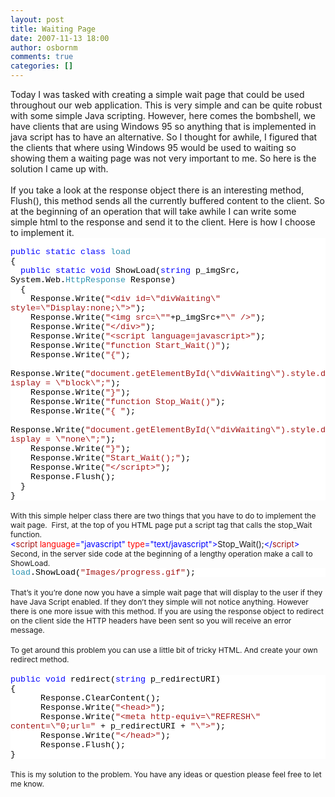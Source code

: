 ```yaml
---
layout: post
title: Waiting Page
date: 2007-11-13 18:00
author: osbornm
comments: true
categories: []
---
```

<div>Today I was tasked with creating a simple wait page that could be used throughout our web application. This is very simple and can be quite robust with some simple Java scripting. However, here comes the bombshell, we have clients that are using Windows 95 so anything that is implemented in java script has to have an alternative. So I thought for awhile, I figured that the clients that where using Windows 95 would be used to waiting so showing them a waiting page was not very important to me. So here is the solution I came up with.</div>
<div> </div>
<div>If you take a look at the response object there is an interesting method, Flush(), this method sends all the currently buffered content to the client. So at the beginning of an operation that will take awhile I can write some simple html to the response and send it to the client. Here is how I choose to implement it. </div>
<div></div>
<div></div>
<div><!--
{\rtf1\ansi\ansicpg\lang1024\noproof1252\uc1 \deff0{\fonttbl{\f0\fnil\fcharset0\fprq1 Courier New;}}{\colortbl;??\red0\green0\blue255;\red255\green255\blue255;\red0\green0\blue0;\red43\green145\blue175;\red163\green21\blue21;}??\fs20 \cf1 public\cf0  \cf1 static\cf0  \cf1 class\cf0  \cf4 load\par ??\cf0 \tab \{\par ??\tab \tab \cf1 public\cf0  \cf1 static\cf0  \cf1 void\cf0  ShowLoad(\cf1 string\cf0  p_imgSrc, System.Web.\cf4 HttpResponse\cf0  Response)\par ??\tab \tab \{\par ??\tab \tab \tab Response.Write(\cf5 "&lt;div id=\\"divWaiting\\" style=\\"Display:none;\\"&gt;"\cf0 );\par ??\tab \tab \tab Response.Write(\cf5 "&lt;img src=\\""\cf0 +p_imgSrc+\cf5 "\\" /&gt;"\cf0 );\par ??\tab \tab \tab Response.Write(\cf5 "&lt;/div&gt;"\cf0 );\par ??\tab \tab \tab Response.Write(\cf5 "&lt;script language=javascript&gt;"\cf0 );\par ??\tab \tab \tab Response.Write(\cf5 "function Start_Wait()"\cf0 );\par ??\tab \tab \tab Response.Write(\cf5 "\{"\cf0 );\par ??\tab \tab \tab Response.Write(\cf5 "\tab document.getElementById(\\"divWaiting\\").style.display = \\"block\\";"\cf0 );\par ??\tab \tab \tab Response.Write(\cf5 "\}"\cf0 );\tab \tab \tab \tab \par ??\tab \tab \tab Response.Write(\cf5 "function Stop_Wait()"\cf0 );\par ??\tab \tab \tab Response.Write(\cf5 "\{ "\cf0 );\par ??\tab \tab \tab Response.Write(\cf5 "\tab document.getElementById(\\"divWaiting\\").style.display = \\"none\\";"\cf0 );\par ??\tab \tab \tab Response.Write(\cf5 "\}"\cf0 );\par ??\tab \tab \tab Response.Write(\cf5 "Start_Wait();"\cf0 );\par ??\tab \tab \tab Response.Write(\cf5 "&lt;/script&gt;"\cf0 );\par ??\tab \tab \tab Response.Flush();\par ??\tab \tab \}\par ??\tab \}}
-->
<div style="FONT-SIZE: 10pt; BACKGROUND: white; COLOR: black; FONT-FAMILY: Courier New"><span style="COLOR: #2b91af">
<div style="FONT-SIZE: 10pt; BACKGROUND: white; COLOR: black; FONT-FAMILY: Courier New">
<p style="MARGIN: 0px"><span style="COLOR: #2b91af">   </span></p>
<div style="FONT-SIZE: 10pt; BACKGROUND: white; COLOR: black; FONT-FAMILY: Courier New">
<p style="MARGIN: 0px"><span style="COLOR: blue">public</span> <span style="COLOR: blue">static</span> <span style="COLOR: blue">class</span> <span style="COLOR: #2b91af">load</span></p>
<p style="MARGIN: 0px">{</p>
<p style="MARGIN: 0px">  <span style="COLOR: blue">public</span> <span style="COLOR: blue">static</span> <span style="COLOR: blue">void</span> ShowLoad(<span style="COLOR: blue">string</span> p_imgSrc, System.Web.<span style="COLOR: #2b91af">HttpResponse</span> Response)</p>
<p style="MARGIN: 0px">  {</p>
<p style="MARGIN: 0px">    Response.Write(<span style="COLOR: #a31515">"&lt;div id=\"divWaiting\" style=\"Display:none;\"&gt;"</span>);</p>
<p style="MARGIN: 0px">    Response.Write(<span style="COLOR: #a31515">"&lt;img src=\""</span>+p_imgSrc+<span style="COLOR: #a31515">"\" /&gt;"</span>);</p>
<p style="MARGIN: 0px">    Response.Write(<span style="COLOR: #a31515">"&lt;/div&gt;"</span>);</p>
<p style="MARGIN: 0px">    Response.Write(<span style="COLOR: #a31515">"&lt;script language=javascript&gt;"</span>);</p>
<p style="MARGIN: 0px">    Response.Write(<span style="COLOR: #a31515">"function Start_Wait()"</span>);</p>
<p style="MARGIN: 0px">    Response.Write(<span style="COLOR: #a31515">"{"</span>);</p>
<p style="MARGIN: 0px">    Response.Write(<span style="COLOR: #a31515">"document.getElementById(\"divWaiting\").style.display = \"block\";"</span>);</p>
<p style="MARGIN: 0px">    Response.Write(<span style="COLOR: #a31515">"}"</span>);        </p>
<p style="MARGIN: 0px">    Response.Write(<span style="COLOR: #a31515">"function Stop_Wait()"</span>);</p>
<p style="MARGIN: 0px">    Response.Write(<span style="COLOR: #a31515">"{ "</span>);</p>
<p style="MARGIN: 0px">    Response.Write(<span style="COLOR: #a31515">"document.getElementById(\"divWaiting\").style.display = \"none\";"</span>);</p>
<p style="MARGIN: 0px">    Response.Write(<span style="COLOR: #a31515">"}"</span>);</p>
<p style="MARGIN: 0px">    Response.Write(<span style="COLOR: #a31515">"Start_Wait();"</span>);</p>
<p style="MARGIN: 0px">    Response.Write(<span style="COLOR: #a31515">"&lt;/script&gt;"</span>);</p>
<p style="MARGIN: 0px">    Response.Flush();</p>
<p style="MARGIN: 0px">  }</p>
<p style="MARGIN: 0px">}<!--EndFragment--></p>
</div>
</div>
</span></div>
</div>
<div> </div>
<div>
<div style="MARGIN: 0in 0in 0pt; LINE-HEIGHT: normal"><span style="FONT-SIZE: 9pt">With this simple helper class there are two things that you have to do to implement the wait page.  First, at the top of you HTML page put a script tag that calls the stop_Wait function.</span></div>
<div style="MARGIN: 0in 0in 0pt; LINE-HEIGHT: normal"><span style="FONT-SIZE: 9pt"></span></div>
<div style="MARGIN: 0in 0in 0pt; LINE-HEIGHT: normal"><span style="FONT-SIZE: 9pt"><font size="2"></font><font color="#a31515" size="2"><font color="#0000ff">&lt;</font>script</font><font size="2"> </font><font color="#ff0000" size="2">language</font><font color="#0000ff" size="2">="javascript"</font><font size="2"> </font><font color="#ff0000" size="2">type</font><font color="#0000ff" size="2">="text/javascript"&gt;</font><font size="2">Stop_Wait();</font><font color="#0000ff" size="2">&lt;/</font><font color="#a31515" size="2">script</font><font color="#0000ff" size="2">&gt;</font></span></div>
<div style="MARGIN: 0in 0in 0pt; LINE-HEIGHT: normal"><span style="FONT-SIZE: 9pt"><font color="#0000ff" size="2"></font></span></div>
<div style="MARGIN: 0in 0in 0pt; LINE-HEIGHT: normal"><span style="FONT-SIZE: 9pt"></span></div>
<div style="MARGIN: 0in 0in 0pt; LINE-HEIGHT: normal"><span style="FONT-SIZE: 9pt">Second, in the server side code at the beginning of a lengthy operation make a call to ShowLoad. </span></div>
<div style="MARGIN: 0in 0in 0pt; LINE-HEIGHT: normal"><span style="FONT-SIZE: 9pt"></span></div>
<div style="MARGIN: 0in 0in 0pt; LINE-HEIGHT: normal"><span style="FONT-SIZE: 9pt">
<div style="FONT-SIZE: 10pt; BACKGROUND: white; COLOR: black; FONT-FAMILY: Courier New">
<p style="MARGIN: 0px"><span style="COLOR: #2b91af">load</span>.ShowLoad(<span style="COLOR: #a31515">"Images/progress.gif"</span>);</p>
</div>
<!--EndFragment--></span></div>
<div style="MARGIN: 0in 0in 0pt; LINE-HEIGHT: normal"> </div>
<div style="MARGIN: 0in 0in 0pt; LINE-HEIGHT: normal"><span style="FONT-SIZE: 9pt">That’s it you’re done now you have a simple wait page that will display to the user if they have Java Script enabled. If they don’t they simple will not notice anything. However there is one more issue with this method. If you are using the response object to redirect on the client side the HTTP headers have been sent so you will receive an error message.</span></div>
<div style="MARGIN: 0in 0in 0pt; LINE-HEIGHT: normal"> </div>
<div style="MARGIN: 0in 0in 0pt; LINE-HEIGHT: normal"><span style="FONT-SIZE: 9pt">To get around this problem you can use a little bit of tricky HTML. And create your own redirect method.</span></div>
<div style="MARGIN: 0in 0in 0pt; LINE-HEIGHT: normal"> </div>
<div style="MARGIN: 0in 0in 0pt; LINE-HEIGHT: normal"><!--
{\rtf1\ansi\ansicpg\lang1024\noproof1252\uc1 \deff0{\fonttbl{\f0\fnil\fcharset0\fprq1 Courier New;}}{\colortbl;??\red0\green0\blue255;\red255\green255\blue255;\red0\green0\blue0;\red163\green21\blue21;}??\fs20 \cf1 public\cf0  \cf1 void\cf0  redirect(\cf1 string\cf0  p_redirectURI)\par ??\tab \tab \{\par ??\tab \tab \tab Response.ClearContent();\par ??\tab \tab \tab Response.Write(\cf4 "&lt;head&gt;"\cf0 );\par ??\tab \tab \tab Response.Write(\cf4 "&lt;meta http-equiv=\\"REFRESH\\" content=\\"0;url="\cf0  + p_redirectURI + \cf4 "\\"&gt;"\cf0 );\par ??\tab \tab \tab Response.Write(\cf4 "&lt;/head&gt;"\cf0 );\par ??\tab \tab \tab Response.Flush();\par ??\tab \tab \}}
-->
<div style="FONT-SIZE: 10pt; BACKGROUND: white; COLOR: black; FONT-FAMILY: Courier New">
<p style="MARGIN: 0px"><span style="COLOR: blue">public</span> <span style="COLOR: blue">void</span> redirect(<span style="COLOR: blue">string</span> p_redirectURI)</p>
<p style="MARGIN: 0px">{</p>
<p style="MARGIN: 0px">      Response.ClearContent();</p>
<p style="MARGIN: 0px">      Response.Write(<span style="COLOR: #a31515">"&lt;head&gt;"</span>);</p>
<p style="MARGIN: 0px">      Response.Write(<span style="COLOR: #a31515">"&lt;meta http-equiv=\"REFRESH\" content=\"0;url="</span> + p_redirectURI + <span style="COLOR: #a31515">"\"&gt;"</span>);</p>
<p style="MARGIN: 0px">      Response.Write(<span style="COLOR: #a31515">"&lt;/head&gt;"</span>);</p>
<p style="MARGIN: 0px">      Response.Flush();</p>
<p style="MARGIN: 0px">}</p>
</div>
</div>
<div style="MARGIN: 0in 0in 0pt; LINE-HEIGHT: normal"> </div>
<div style="MARGIN: 0in 0in 0pt; LINE-HEIGHT: normal"><span style="FONT-SIZE: 9pt">This is my solution to the problem. You have any ideas or question please feel free to let me know.</span></div>
</div>
